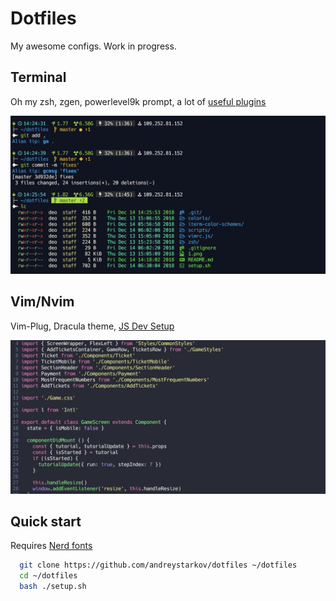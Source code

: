 # Dotfiles

My awesome configs. Work in progress.

## Terminal

  Oh my zsh, zgen, powerlevel9k prompt, a lot of [useful plugins](https://github.com/andreystarkov/dotfiles/blob/master/zsh/zgen-setup.zsh)

![zsh](1.png)

## Vim/Nvim

  Vim-Plug, Dracula theme, [JS Dev Setup](https://github.com/andreystarkov/dotfiles/blob/master/nvim/init.vim)

![nvim](2.png)

## Quick start

Requires [Nerd fonts](https://github.com/ryanoasis/nerd-fonts)

```bash
  git clone https://github.com/andreystarkov/dotfiles ~/dotfiles
  cd ~/dotfiles
  bash ./setup.sh
```
